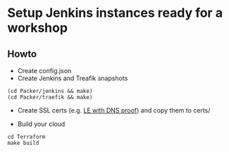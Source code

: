 # Setup Jenkins instances ready for a workshop

## Howto

- Create config.json
- Create Jenkins and Treafik snapshots

```
(cd Packer/jenkins && make)
(cd Packer/traefik && make)
```

- Create SSL certs (e.g. [LE with DNS
  proof](https://hub.docker.com/r/gibby/letsencrypt-dns-digitalocean/)) and copy
  them to certs/

- Build your cloud

```
cd Terraform
make build
```
